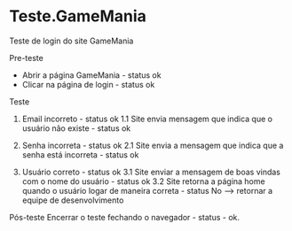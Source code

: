 # Teste.GameMania
Teste de login do site GameMania

Pre-teste
* Abrir a página GameMania - status ok
* Clicar na página de login - status ok

Teste
1. Email incorreto - status ok
1.1 Site envia mensagem que indica que o usuário não existe - status ok

2. Senha incorreta - status ok
2.1 Site envia a mensagem que indica que a senha está incorreta - status ok

3. Usuário correto - status ok
3.1 Site enviar a mensagem de boas vindas com o nome do usuário - status ok
3.2 Site retorna a página home quando o usuário logar de maneira correta - status No  --> retornar a equipe de desenvolvimento

Pós-teste
Encerrar o teste fechando o navegador - status - ok.
